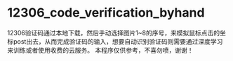 # 12306_code_verification_byhand

12306验证码通过本地下载，然后手动选择图片1~8的序号，来模拟鼠标点击的坐标post出去，从而完成验证码的输入，想要自动识别验证码则需要通过深度学习来训练或者使用收费的云服务。
本程序仅供参考，不喜勿喷，谢谢！
